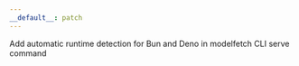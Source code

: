 ```yaml
---
__default__: patch
---
```


Add automatic runtime detection for Bun and Deno in modelfetch CLI serve command
